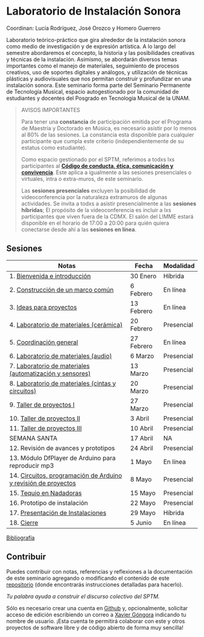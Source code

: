 # Laboratorio de Instalación Sonora

Coordinan: Lucía Rodríguez, José Orozco y Homero Guerrero

Laboratorio teórico-práctico que gira alrededor de la instalación sonora como
medio de investigación y de expresión artística. A lo largo del semestre
abordaremos el concepto, la historia y las posibilidades creativas y técnicas
de la instalación. Asimismo, se abordarán diversos temas importantes como el
manejo de materiales, seguimiento de procesos creativos, uso de soportes
digitales y análogos, y utilización de técnicas plásticas y audiovisuales que
nos permitan construir y profundizar en una instalación sonora. Este seminario
forma parte del Seminario Permanente de Tecnología Musical, espacio
autogestionado por la comunidad de estudiantes y docentes del Posgrado en
Tecnología Musical de la UNAM.

> AVISOS IMPORTANTES
>
> Para tener una **constancia** de participación emitida por el Programa de Maestría y Doctorado en Música, es necesario asistir por lo menos al 80% de las sesiones.
> La constancia esta disponible para cualquier participante que cumpla este criterio (independientemente de su estatus como estudiante).
>
> Como espacio gestionado por el SPTM, referimos a todxs lxs participantes al
> [**Código de conducta, ética, comunicación y convivencia**](https://github.com/sptm-unam/codigo-de-conducta).
> Este aplica a igualmente a las sesiones presenciales o virtuales, intra o extra-muros, de este seminario.
>
> Las **sesiones presenciales** excluyen la posibilidad de videoconferencia por la naturaleza extramuros de algunas actividades.
> Se invita a todxs a asistir presencialmente a las **sesiones híbridas**;
> El propósito de la videoconferencia es incluir a lxs participantes que viven fuera de la CDMX.
> El salón del LIMME estará disponible en el horario de 17:00 a 20:00 para quién quiera conectarse desde ahí a las **sesiones en línea**.

## Sesiones

| Notas                                                                              | Fecha      | Modalidad  |
|------------------------------------------------------------------------------------|------------|------------|
| 1.  [Bienvenida e introducción](./sesiones/1.html)                                 | 30 Enero   | Híbrida    |
| 2.  [Construcción de un marco común](./sesiones/2.html)                            | 6 Febrero  | En línea   |
| 3.  [Ideas para proyectos](./sesiones/3.html)                                      | 13 Febrero | En línea   |
| 4.  [Laboratorio de materiales (cerámica)](./sesiones/4.html)                      | 20 Febrero | Presencial |
| 5.  [Coordinación general](./sesiones/5.html)                                      | 27 Febrero | En línea   |
| 6.  [Laboratorio de materiales (audio)](./sesiones/6.md)                           | 6 Marzo    | Presencial |
| 7.  [Laboratorio de materiales (automatización y sensores)](./sesiones/7.md)       | 13 Marzo   | Presencial |
| 8.  [Laboratorio de materiales (cintas y circuitos)](./sesiones/8.md)              | 20 Marzo   | Presencial |
| 9.  [Taller de proyectos I](./sesiones/9.md)                                       | 27 Marzo   | Presencial |
| 10. [Taller de proyectos II](./sesiones/10.md)                                     | 3 Abril    | Presencial |
| 11. [Taller de proyectos III](./sesiones/11.md)                                    | 10 Abril   | Presencial |
| SEMANA SANTA                                                                       | 17 Abril   | NA         |
| 12. Revisión de avances y prototipos                                               | 24 Abril   | Presencial |
| 13. Módulo DfPlayer de Arduino para reproducir mp3                                 | 1 Mayo     | En línea   |
| 14. [Circuitos, programación de Arduino y revisión de proyectos](./sesiones/14.md) | 8 Mayo     | Presencial |
| 15. [Tequio en Nadadoras](./sesiones/15.md)                                        | 15 Mayo    | Presencial |
| 16. Prototipo de instalación                                                       | 22 Mayo    | Presencial |
| 17. [Presentación de Instalaciones](./sesiones/17.md)                              | 29 Mayo    | Híbrida    |
| 18. [Cierre](./sesiones/18.md)                                                     | 5 Junio    | En línea   |

[Bibliografía](./bibliografia.html)

## Contribuir

Puedes contribuir con notas, referencias y reflexiones a la documentación de
este seminario agregando o modificando el contenido de este
[repositorio](https://github.com/sptm-unam/laboratorio-instalacion-sonora)
(donde encontrarás instrucciones detalladas para hacerlo).

_Tu palabra ayuda a construir el discurso colectivo del SPTM._

Sólo es necesario crear una cuenta en [Github](https://github.com) y,
opcionalmente, solicitar acceso de edición escribiendo un correo a
[Xavier Góngora](mailto:xavier.gongora@comunidad.unam.mx)
indicando tu nombre de usuario. ¡Esta cuenta te permitirá colaborar con este y
otros proyectos de software libre y de código abierto de forma muy sencilla!
